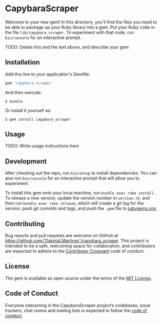 # CapybaraScraper

Welcome to your new gem! In this directory, you'll find the files you need to be able to package up your Ruby library into a gem. Put your Ruby code in the file `lib/capybara_scraper`. To experiment with that code, run `bin/console` for an interactive prompt.

TODO: Delete this and the text above, and describe your gem

## Installation

Add this line to your application's Gemfile:

```ruby
gem 'capybara_scraper'
```

And then execute:

    $ bundle

Or install it yourself as:

    $ gem install capybara_scraper

## Usage

TODO: Write usage instructions here

## Development

After checking out the repo, run `bin/setup` to install dependencies. You can also run `bin/console` for an interactive prompt that will allow you to experiment.

To install this gem onto your local machine, run `bundle exec rake install`. To release a new version, update the version number in `version.rb`, and then run `bundle exec rake release`, which will create a git tag for the version, push git commits and tags, and push the `.gem` file to [rubygems.org](https://rubygems.org).

## Contributing

Bug reports and pull requests are welcome on GitHub at https://github.com/'DakotaLMartinez'/capybara_scraper. This project is intended to be a safe, welcoming space for collaboration, and contributors are expected to adhere to the [Contributor Covenant](http://contributor-covenant.org) code of conduct.

## License

The gem is available as open source under the terms of the [MIT License](https://opensource.org/licenses/MIT).

## Code of Conduct

Everyone interacting in the CapybaraScraper project’s codebases, issue trackers, chat rooms and mailing lists is expected to follow the [code of conduct](https://github.com/'DakotaLMartinez'/capybara_scraper/blob/master/CODE_OF_CONDUCT.md).
